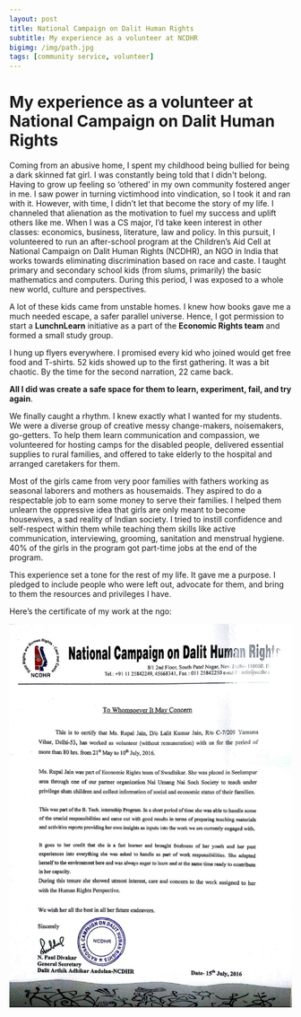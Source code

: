 ```yaml
---
layout: post
title: National Campaign on Dalit Human Rights
subtitle: My experience as a volunteer at NCDHR
bigimg: /img/path.jpg
tags: [community service, volunteer]
---
```


# My experience as a volunteer at National Campaign on Dalit Human Rights

Coming from an abusive home, I spent my childhood being bullied for being a dark skinned fat girl. I was constantly being told that I didn't belong. Having to grow up feeling so ‘othered’ in my own community fostered anger in me. I saw power in turning victimhood into vindication, so I took it and ran with it. However, with time, I didn’t let that become the story of my life. I channeled that alienation as the motivation to fuel my success and uplift others like me. When I was a CS major, I’d take keen interest in other classes: economics, business, literature, law and policy. In this pursuit, I volunteered to run an after-school program at the Children’s Aid Cell at National Campaign on Dalit Human Rights (NCDHR), an NGO in India that works towards eliminating discrimination based on race and caste. I taught primary and secondary school kids (from slums, primarily) the basic mathematics and computers. During this period, I was exposed to a whole new world, culture and perspectives.

A lot of these kids came from unstable homes. I knew how books gave me a much needed escape, a safer parallel universe. Hence, I got permission to start a  **LunchnLearn** initiative as a part of the **Economic Rights team** and formed a small study group.

I hung up flyers everywhere. I promised every kid who joined would get free food and T-shirts. 52 kids showed up to the first gathering. It was a bit chaotic. By the time for the second narration, 22 came back. 

**All I did was create a safe space for them to learn, experiment, fail, and try again**. 

We finally caught a rhythm. I knew exactly what I wanted for my students. We were a diverse group of creative messy change-makers, noisemakers, go-getters. To help them learn communication and compassion, we volunteered for hosting camps for the disabled people, delivered essential supplies to rural families, and offered to take elderly to the hospital and arranged caretakers for them.

Most of the girls came from very poor families with fathers working as seasonal laborers and mothers as housemaids. They aspired to do a respectable job to earn some money to serve their families. I helped them​ unlearn ​the oppressive idea that girls are only meant to become housewives, a sad reality of Indian society. I tried to instill confidence and self-respect within them while teaching them skills like active communication, interviewing, grooming, sanitation and menstrual hygiene. 40% of the girls in the program got part-time jobs at the end of the program.

This experience set a tone for the rest of my life. It gave me a purpose. I pledged to include people who were left out, advocate for them, and bring to them the resources and privileges I have.

Here’s the certificate of my work at the ngo:

![alt text](https://github.com/Rupal-IIITD/Rupal-IIITD.github.io/blob/master/_posts/CW_certificate.jpg)
